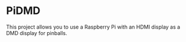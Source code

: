 # PiDMD
This project allows you to use a Raspberry Pi with an HDMI display as a DMD display for pinballs.
